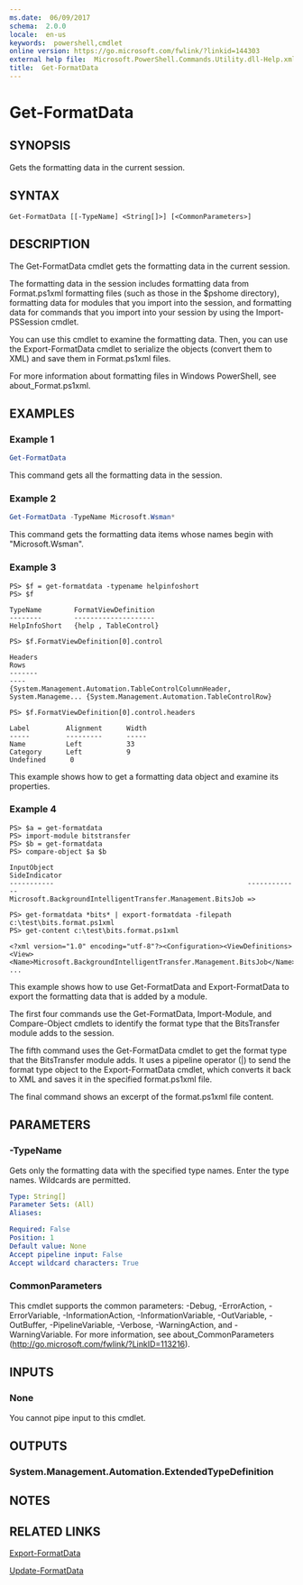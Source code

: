 ```yaml
---
ms.date:  06/09/2017
schema:  2.0.0
locale:  en-us
keywords:  powershell,cmdlet
online version: https://go.microsoft.com/fwlink/?linkid=144303
external help file:  Microsoft.PowerShell.Commands.Utility.dll-Help.xml
title:  Get-FormatData
---
```

# Get-FormatData

## SYNOPSIS

Gets the formatting data in the current session.

## SYNTAX

```
Get-FormatData [[-TypeName] <String[]>] [<CommonParameters>]
```

## DESCRIPTION

The Get-FormatData cmdlet gets the formatting data in the current session.

The formatting data in the session includes formatting data from Format.ps1xml formatting files (such as those in the $pshome directory), formatting data for modules that you import into the session, and formatting data for commands that you import into your session by using the Import-PSSession cmdlet.

You can use this cmdlet to examine the formatting data.
Then, you can use the Export-FormatData cmdlet to serialize the objects (convert them to XML) and save them in Format.ps1xml files.

For more information about formatting files in Windows PowerShell, see about_Format.ps1xml.

## EXAMPLES

### Example 1

```powershell
Get-FormatData
```

This command gets all the formatting data in the session.

### Example 2

```powershell
Get-FormatData -TypeName Microsoft.Wsman*
```

This command gets the formatting data items whose names begin with "Microsoft.Wsman".

### Example 3

```
PS> $f = get-formatdata -typename helpinfoshort
PS> $f

TypeName        FormatViewDefinition
--------        --------------------
HelpInfoShort   {help , TableControl}

PS> $f.FormatViewDefinition[0].control

Headers                                                                    Rows
-------                                                                    ----
{System.Management.Automation.TableControlColumnHeader, System.Manageme... {System.Management.Automation.TableControlRow}

PS> $f.FormatViewDefinition[0].control.headers

Label         Alignment      Width
-----         ---------      -----
Name          Left           33
Category      Left           9
Undefined      0
```

This example shows how to get a formatting data object and examine its properties.

### Example 4

```
PS> $a = get-formatdata
PS> import-module bitstransfer
PS> $b = get-formatdata
PS> compare-object $a $b

InputObject                                                SideIndicator
-----------                                                -------------
Microsoft.BackgroundIntelligentTransfer.Management.BitsJob =>

PS> get-formatdata *bits* | export-formatdata -filepath c:\test\bits.format.ps1xml
PS> get-content c:\test\bits.format.ps1xml

<?xml version="1.0" encoding="utf-8"?><Configuration><ViewDefinitions>
<View><Name>Microsoft.BackgroundIntelligentTransfer.Management.BitsJob</Name>
...
```

This example shows how to use Get-FormatData and Export-FormatData to export the formatting data that is added by a module.

The first four commands use the Get-FormatData, Import-Module, and Compare-Object cmdlets to identify the format type that the BitsTransfer module adds to the session.

The fifth command uses the Get-FormatData cmdlet to get the format type that the BitsTransfer module adds.
It uses a pipeline operator (|) to send the format type object to the Export-FormatData cmdlet, which converts it back to XML and saves it in the specified format.ps1xml file.

The final command shows an excerpt of the format.ps1xml file content.

## PARAMETERS

### -TypeName

Gets only the formatting data with the specified type names.
Enter the type names.
Wildcards are permitted.

```yaml
Type: String[]
Parameter Sets: (All)
Aliases:

Required: False
Position: 1
Default value: None
Accept pipeline input: False
Accept wildcard characters: True
```

### CommonParameters

This cmdlet supports the common parameters: -Debug, -ErrorAction, -ErrorVariable, -InformationAction, -InformationVariable, -OutVariable, -OutBuffer, -PipelineVariable, -Verbose, -WarningAction, and -WarningVariable. For more information, see about_CommonParameters (http://go.microsoft.com/fwlink/?LinkID=113216).

## INPUTS

### None

You cannot pipe input to this cmdlet.

## OUTPUTS

### System.Management.Automation.ExtendedTypeDefinition

## NOTES

## RELATED LINKS

[Export-FormatData](Export-FormatData.md)

[Update-FormatData](Update-FormatData.md)
